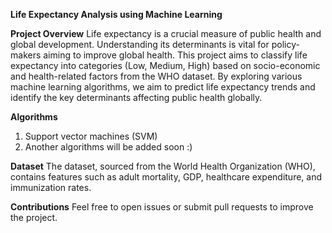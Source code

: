 **Life Expectancy Analysis using Machine Learning**

**Project Overview**
Life expectancy is a crucial measure of public health and global development. Understanding its determinants is vital for policy-makers aiming to improve global health.
This project aims to classify life expectancy into categories (Low, Medium, High) based on socio-economic and health-related factors from the WHO dataset. By exploring various machine learning algorithms, we aim to predict life expectancy trends and identify the key determinants affecting public health globally.

**Algorithms**
1. Support vector machines (SVM)
2. Another algorithms will be added soon :)

**Dataset**
The dataset, sourced from the World Health Organization (WHO), contains features such as adult mortality, GDP, healthcare expenditure, and immunization rates. 

**Contributions**
Feel free to open issues or submit pull requests to improve the project.
